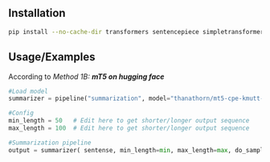
## Installation


```bash
pip install --no-cache-dir transformers sentencepiece simpletransformers==0.63.4 tqdm
```
    
## Usage/Examples

According to *Method 1B: **mT5 on hugging face***

```python
#Load model
summarizer = pipeline("summarization", model="thanathorn/mt5-cpe-kmutt-thai-sentence-sum")

#Config
min_length = 50   # Edit here to get shorter/longer output sequence
max_length = 100  # Edit here to get shorter/longer output sequence

#Summarization pipeline
output = summarizer( sentense, min_length=min, max_length=max, do_sample=True, num_beams=2)[0]['summary_text']
```

